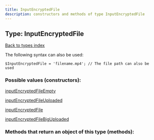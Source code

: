 ```yaml
---
title: InputEncryptedFile
description: constructors and methods of type InputEncryptedFile
---
```

## Type: InputEncryptedFile  
[Back to types index](index.md)



The following syntax can also be used:

```
$InputEncryptedFile = 'filename.mp4'; // The file path can also be used
```


### Possible values (constructors):

[inputEncryptedFileEmpty](../constructors/inputEncryptedFileEmpty.md)  

[inputEncryptedFileUploaded](../constructors/inputEncryptedFileUploaded.md)  

[inputEncryptedFile](../constructors/inputEncryptedFile.md)  

[inputEncryptedFileBigUploaded](../constructors/inputEncryptedFileBigUploaded.md)  



### Methods that return an object of this type (methods):



